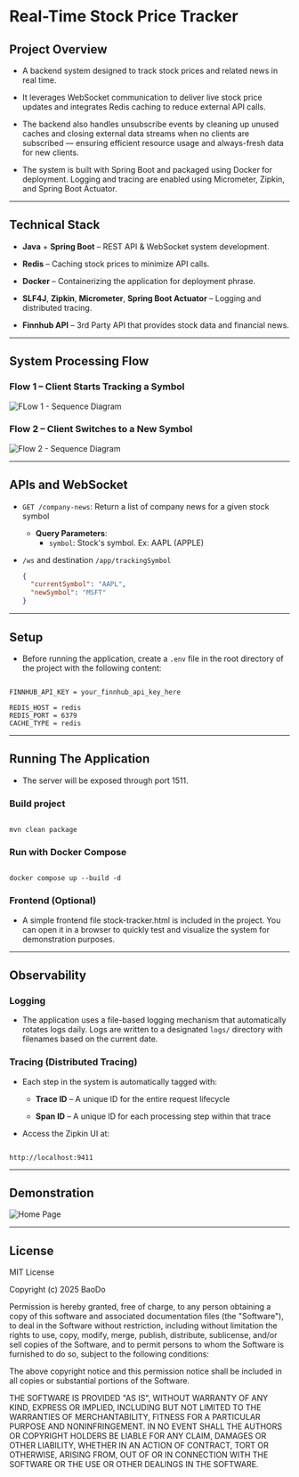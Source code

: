 # Real-Time Stock Price Tracker

## Project Overview

- A backend system designed to track stock prices and related news in real time. 

- It leverages WebSocket communication to deliver live stock price updates and integrates Redis caching to reduce external API calls.

- The backend also handles unsubscribe events by cleaning up unused caches and closing external data streams when no clients are subscribed — ensuring efficient resource usage and always-fresh data for new clients.

- The system is built with Spring Boot and packaged using Docker for deployment. Logging and tracing are enabled using Micrometer, Zipkin, and Spring Boot Actuator.

---

## Technical Stack

- **Java** + **Spring Boot** – REST API & WebSocket system development.
  
- **Redis** – Caching stock prices to minimize API calls.
  
- **Docker** – Containerizing the application for deployment phrase.
  
- **SLF4J**, **Zipkin**, **Micrometer**, **Spring Boot Actuator** – Logging and distributed tracing.
  
- **Finnhub API** – 3rd Party API that provides stock data and financial news.

---

## System Processing Flow

### Flow 1 – Client Starts Tracking a Symbol

![FLow 1 - Sequence Diagram](https://res.cloudinary.com/dw3x8orox/image/upload/v1753614747/flow1_im1wpv.png)

### Flow 2 – Client Switches to a New Symbol

![Flow 2 - Sequence Diagram](https://res.cloudinary.com/dw3x8orox/image/upload/v1753614747/flow2_owhwwb.png)

---

## APIs and WebSocket

- `GET /company-news`: Return a list of company news for a given stock symbol

  - **Query Parameters**:
    - `symbol`: Stock's symbol. Ex: AAPL (APPLE)


- `/ws` and destination `/app/trackingSymbol`

    ```json
    {
      "currentSymbol": "AAPL",
      "newSymbol": "MSFT"
    }
    ```
  
---
## Setup

- Before running the application, create a `.env` file in the root directory of the project with the following content:

```

FINNHUB_API_KEY = your_finnhub_api_key_here

REDIS_HOST = redis
REDIS_PORT = 6379
CACHE_TYPE = redis

```

---

## Running The Application

- The server will be exposed through port 1511.

### Build project
```

mvn clean package

```

### Run with Docker Compose
```

docker compose up --build -d

```

### Frontend (Optional)

- A simple frontend file stock-tracker.html is included in the project. You can open it in a browser to quickly test and visualize the system for demonstration purposes.

---

## Observability
### Logging
- The application uses a file-based logging mechanism that automatically rotates logs daily. Logs are written to a designated `logs/` directory with filenames based on the current date.

### Tracing (Distributed Tracing)

- Each step in the system is automatically tagged with:
  - **Trace ID** – A unique ID for the entire request lifecycle
    
  - **Span ID** – A unique ID for each processing step within that trace
    
- Access the Zipkin UI at:
```

http://localhost:9411

```

---

## Demonstration

![Home Page](https://res.cloudinary.com/dw3x8orox/image/upload/v1757674709/Screenshot_2025-09-12_at_17.57.04_shwm0l.png)

---

## License

MIT License

Copyright (c) 2025 BaoDo

Permission is hereby granted, free of charge, to any person obtaining a copy of this software and associated documentation files (the "Software"), to deal in the Software without restriction, including without limitation the rights to use, copy, modify, merge, publish, distribute, sublicense, and/or sell copies of the Software, and to permit persons to whom the Software is furnished to do so, subject to the following conditions:

The above copyright notice and this permission notice shall be included in all copies or substantial portions of the Software.

THE SOFTWARE IS PROVIDED "AS IS", WITHOUT WARRANTY OF ANY KIND, EXPRESS OR IMPLIED, INCLUDING BUT NOT LIMITED TO THE WARRANTIES OF MERCHANTABILITY, FITNESS FOR A PARTICULAR PURPOSE AND NONINFRINGEMENT. IN NO EVENT SHALL THE AUTHORS OR COPYRIGHT HOLDERS BE LIABLE FOR ANY CLAIM, DAMAGES OR OTHER LIABILITY, WHETHER IN AN ACTION OF CONTRACT, TORT OR OTHERWISE, ARISING FROM, OUT OF OR IN CONNECTION WITH THE SOFTWARE OR THE USE OR OTHER DEALINGS IN THE SOFTWARE.

